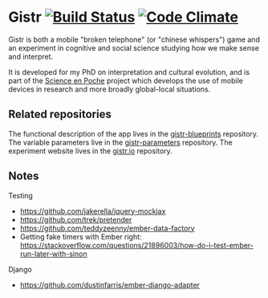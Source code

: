 Gistr [![Build Status](https://travis-ci.org/interpretation-experiment/gistr-app.svg?branch=master)](https://travis-ci.org/interpretation-experiment/gistr-app) [![Code Climate](https://codeclimate.com/github/interpretation-experiment/gistr-app/badges/gpa.svg)](https://codeclimate.com/github/interpretation-experiment/gistr-app)
=====

Gistr is both a mobile "broken telephone" (or "chinese whispers") game and an
experiment in cognitive and social science studying how we make sense and
interpret.

It is developed for my PhD on interpretation and cultural evolution, and is
part of the [Science en Poche](http://www.iscpif.fr/tiki-index.php?page=SEP)
project which develops the use of mobile devices in research and more broadly
global-local situations.

Related repositories
--------------------

The functional description of the app lives in the
[gistr-blueprints](https://github.com/interpretation-experiment/gistr-blueprints)
repository. The variable parameters live in the
[gistr-parameters](https://github.com/interpretation-experiment/gistr-parameters)
repository. The experiment website lives in the
[gistr.io](https://github.com/interpretation-experiment/gistr.io) repository.

Notes
-----
Testing
* https://github.com/jakerella/jquery-mockjax
* https://github.com/trek/pretender
* https://github.com/teddyzeenny/ember-data-factory
* Getting fake timers with Ember right: https://stackoverflow.com/questions/21896003/how-do-i-test-ember-run-later-with-sinon

Django
* https://github.com/dustinfarris/ember-django-adapter
